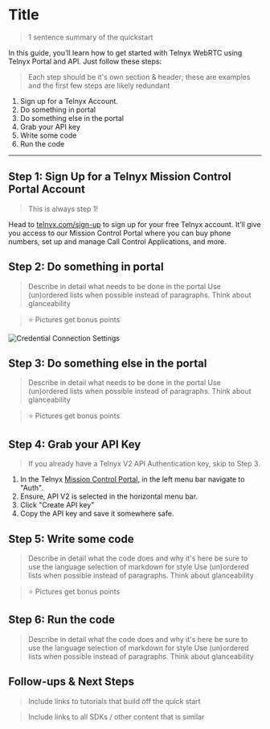 # Title

> 1 sentence summary of the quickstart

In this guide, you’ll learn how to get started with Telnyx WebRTC using Telnyx Portal and API. Just follow these steps:

> Each step should be it's own section & header; these are examples and the first few steps are likely redundant

1. Sign up for a Telnyx Account.
2. Do something in portal
3. Do something else in the portal
4. Grab your API key
5. Write some code
6. Run the code


***

## Step 1: Sign Up for a Telnyx Mission Control Portal Account

> This is always step 1!

Head to [telnyx.com/sign-up](https://telnyx.com/sign-up) to sign up for your free Telnyx account. It’ll give you access to our Mission Control Portal where you can buy phone numbers, set up and manage Call Control Applications, and more.

## Step 2: Do something in portal

> Describe in detail what needs to be done in the portal
> Use (un)ordered lists when possible instead of paragraphs. Think about glanceability

> ⭐️ Pictures get bonus points

![Credential Connection Settings](//images.ctfassets.net/4b49ta6b3nwj/5b65oAw59Xn6XwfP1x3fQa/f8fb719654847ce997e6817c0a8a6b97/Screenshot_from_2020-04-22_18-21-51.png)

## Step 3: Do something else in the portal

> Describe in detail what needs to be done in the portal
> Use (un)ordered lists when possible instead of paragraphs. Think about glanceability

> ⭐️ Pictures get bonus points


## Step 4: Grab your API Key

> If you already have a Telnyx V2 API Authentication key, skip to Step 3.

1. In the Telnyx [Mission Control Portal](https://portal.telnyx.com/), in the left menu bar navigate to "Auth".
2. Ensure, API V2 is selected in the horizontal menu bar.
3. Click "Create API key"
4. Copy the API key and save it somewhere safe.


## Step 5: Write some code

> Describe in detail what the code does and why it's here
> be sure to use the language selection of markdown for style
> Use (un)ordered lists when possible instead of paragraphs. Think about glanceability

> ⭐️ Pictures get bonus points

## Step 6: Run the code

> Describe in detail what the code does and why it's here
> be sure to use the language selection of markdown for style
> Use (un)ordered lists when possible instead of paragraphs. Think about glanceability

## Follow-ups & Next Steps

> Include links to tutorials that build off the quick start

> Include links to all SDKs / other content that is similar

